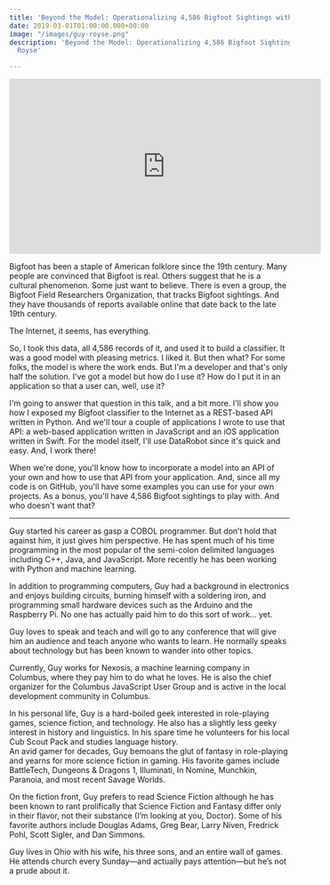 ```yaml
---
title: 'Beyond the Model: Operationalizing 4,586 Bigfoot Sightings with Guy Royse'
date: 2019-03-01T01:00:00.000+00:00
image: "/images/guy-royse.png"
description: 'Beyond the Model: Operationalizing 4,586 Bigfoot Sightings with Guy
  Royse'

---
```

<iframe width="560" height="315" src="https://www.youtube.com/embed/LtrS5ENc_84" frameborder="0" allow="accelerometer; autoplay; clipboard-write; encrypted-media; gyroscope; picture-in-picture" allowfullscreen></iframe>

Bigfoot has been a staple of American folklore since the 19th century. Many people are convinced that Bigfoot is real. Others suggest that he is a cultural phenomenon. Some just want to believe. There is even a group, the Bigfoot Field Researchers Organization, that tracks Bigfoot sightings. And they have thousands of reports available online that date back to the late 19th century.

The Internet, it seems, has everything.

So, I took this data, all 4,586 records of it, and used it to build a classifier. It was a good model with pleasing metrics. I liked it. But then what? For some folks, the model is where the work ends. But I'm a developer and that's only half the solution. I've got a model but how do I use it? How do I put it in an application so that a user can, well, use it?

I'm going to answer that question in this talk, and a bit more. I'll show you how I exposed my Bigfoot classifier to the Internet as a REST-based API written in Python. And we'll tour a couple of applications I wrote to use that API: a web-based application written in JavaScript and an iOS application written in Swift. For the model itself, I'll use DataRobot since it's quick and easy. And, I work there!

When we're done, you'll know how to incorporate a model into an API of your own and how to use that API from your application. And, since all my code is on GitHub, you'll have some examples you can use for your own projects. As a bonus, you'll have 4,586 Bigfoot sightings to play with. And who doesn't want that?

***

Guy started his career as gasp a COBOL programmer. But don’t hold that against him, it just gives him perspective. He has spent much of his time programming in the most popular of the semi-colon delimited languages including C++, Java, and JavaScript. More recently he has been working with Python and machine learning.

In addition to programming computers, Guy had a background in electronics and enjoys building circuits, burning himself with a soldering iron, and programming small hardware devices such as the Arduino and the Raspberry Pi. No one has actually paid him to do this sort of work… yet.

Guy loves to speak and teach and will go to any conference that will give him an audience and teach anyone who wants to learn. He normally speaks about technology but has been known to wander into other topics.

Currently, Guy works for Nexosis, a machine learning company in Columbus, where they pay him to do what he loves. He is also the chief organizer for the Columbus JavaScript User Group and is active in the local development community in Columbus.

In his personal life, Guy is a hard-boiled geek interested in role-playing games, science fiction, and technology. He also has a slightly less geeky interest in history and linguistics. In his spare time he volunteers for his local Cub Scout Pack and studies language history.  
An avid gamer for decades, Guy bemoans the glut of fantasy in role-playing and yearns for more science fiction in gaming. His favorite games include BattleTech, Dungeons & Dragons 1, Illuminati, In Nomine, Munchkin, Paranoia, and most recent Savage Worlds.

On the fiction front, Guy prefers to read Science Fiction although he has been known to rant prolifically that Science Fiction and Fantasy differ only in their flavor, not their substance (I’m looking at you, Doctor). Some of his favorite authors include Douglas Adams, Greg Bear, Larry Niven, Fredrick Pohl, Scott Sigler, and Dan Simmons.

Guy lives in Ohio with his wife, his three sons, and an entire wall of games. He attends church every Sunday—and actually pays attention—but he’s not a prude about it.